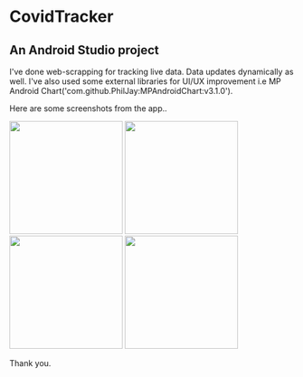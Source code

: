 # CovidTracker

## An Android Studio project

I've done web-scrapping for tracking live data. Data updates dynamically as well. I've also used some external libraries for UI/UX improvement i.e MP Android Chart('com.github.PhilJay:MPAndroidChart:v3.1.0').

Here are some screenshots from the app..

<img src="https://user-images.githubusercontent.com/54989354/88176676-42939780-cc45-11ea-97fb-a3a3973976af.jpg" width="200">
<img src="https://user-images.githubusercontent.com/54989354/88180172-99e83680-cc4a-11ea-9da8-38331b2f0db3.jpg" width="200">
<img src="https://user-images.githubusercontent.com/54989354/88179540-b768d080-cc49-11ea-9419-151c16ebb06b.jpg" width="200">
<img src="https://user-images.githubusercontent.com/54989354/88180241-b5ebd800-cc4a-11ea-817e-563ba884bf16.jpg" width="200">

Thank you.
